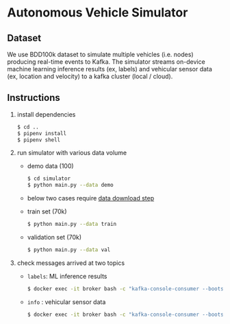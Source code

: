 # Autonomous Vehicle Simulator

## Dataset

We use BDD100k dataset to simulate multiple vehicles (i.e. nodes) producing real-time events to Kafka. The simulator streams on-device machine learning inference results (ex, labels) and vehicular sensor data (ex, location and velocity) to a kafka cluster (local / cloud).

## Instructions

1. install dependencies

    ```sh
    $ cd ..
    $ pipenv install
    $ pipenv shell
    ```

2. run simulator with various data volume

    - demo data (100)

        ```sh
        $ cd simulator
        $ python main.py --data demo
        ```

    - below two cases require [data download step](../data/README.md)

    - train set (70k)

        ```sh
        $ python main.py --data train
        ```

    - validation set (70k)

        ```sh
        $ python main.py --data val
        ```

3. check messages arrived at two topics

    - `labels`: ML inference results

        ```sh
        $ docker exec -it broker bash -c "kafka-console-consumer --bootstrap-server localhost:9092 --topic labels --from-beginning"
        ```

    - `info`  : vehicular sensor data

        ```sh
        $ docker exec -it broker bash -c "kafka-console-consumer --bootstrap-server localhost:9092 --topic info --from-beginning"
        ```
